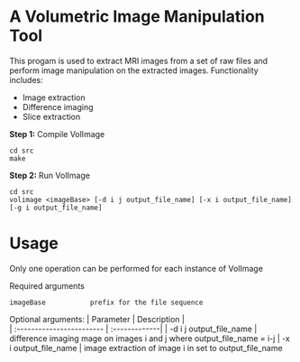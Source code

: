 # A Volumetric Image Manipulation Tool
This progam is used to extract MRI images from a set of raw files and perform image manipulation on the extracted images.
Functionality includes:
- Image extraction
- Difference imaging
- Slice extraction

**Step 1:** Compile VolImage
```
cd src
make
```

**Step 2:** Run VolImage
```
cd src
volimage <imageBase> [-d i j output_file_name] [-x i output_file_name] [-g i output_file_name]
```

# Usage
Only one operation can be performed for each instance of VolImage

Required arguments 
```
imageBase           prefix for the file sequence
```

Optional arguments:
| Parameter                 | Description   |	
| :------------------------ | :-------------|
| -d i j output_file_name | difference imaging mage on images i and j where output_file_name = i-j
| -x i output_file_name | image extraction of image i in set to output_file_name
